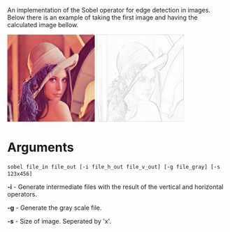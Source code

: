 An implementation of the Sobel operator for edge detection in images. Below there is an example of taking the first image and having the calculated image bellow.

<img src="readme_imgs/imgin.png" alt="imgin" style="width: 200px;"/>
<img src="readme_imgs/imgout.png" alt="imgout" style="width: 200px;"/>

Arguments
=========

    sobel file_in file_out [-i file_h_out file_v_out] [-g file_gray] [-s 123x456]

**-i** - Generate intermediate files with the result of the vertical and horizontal operators.

**-g** - Generate the gray scale file.

**-s** - Size of image. Seperated by 'x'.

